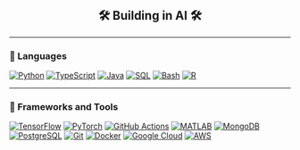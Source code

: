 <h2 align="center"> 🛠️ Building in AI 🛠️ </h2>

---

### 🚀 Languages

<p align="left">
   <a href="https://github.com/search?q=user%3Aben-fleming+language%3Apython"><img alt="Python" src="https://img.shields.io/badge/Python-14354C.svg?logo=python&logoColor=white"></a>
   <a href="https://github.com/search?q=user%3Aben-fleming+language%3Atypescript"><img alt="TypeScript" src="https://img.shields.io/badge/TypeScript-14354C.svg?logo=TypeScript&logoColor=white"></a>
   <a href="#"><img alt="Java" src="https://img.shields.io/badge/Java-FFA500.svg?logo=Java&logoColor=white"></a>
   <a href="https://github.com/search?q=user%3Aben-fleming+language%3Asql"><img alt="SQL" src="https://custom-icon-badges.herokuapp.com/badge/SQL-025E8C.svg?logo=database&logoColor=white"></a>
   <a href="https://github.com/search?q=user%3Aben-fleming+language%3Abash"><img alt="Bash" src="https://img.shields.io/badge/Bash-121011.svg?logo=gnu-bash&logoColor=white"></a>
   <a href="https://github.com/search?q=user%3Aben-fleming+language%3Ar"><img alt="R" src="https://img.shields.io/badge/R-276DC3.svg?logo=r&logoColor=white"></a>
</p>

---

### 🧰 Frameworks and Tools

<p align="left">
   <a href="#"><img alt="TensorFlow" src="https://img.shields.io/badge/TensorFlow-D00000.svg?logo=TensorFlow&logoColor=white"></a>
   <a href="#"><img alt="PyTorch" src="https://img.shields.io/badge/PyTorch-D00000.svg?logo=PyTorch&logoColor=white"></a>
   <a href="#"><img alt="GitHub Actions" src="https://img.shields.io/badge/GitHub%20Actions-2671E5.svg?logo=github%20actions&logoColor=white"></a>
   <a href="#"><img alt="MATLAB" src="https://img.shields.io/badge/MATLAB-FF0000.svg?logo=MATLAB&logoColor=white"></a>                
   <a href="#"><img alt="MongoDB" src="https://img.shields.io/badge/MongoDB-4ea94b.svg?logo=mongodb&logoColor=white"></a>
   <a href="#"><img alt="PostgreSQL" src="https://img.shields.io/badge/PostgreSQL-316192.svg?logo=postgresql&logoColor=white"></a>
   <a href="#"><img alt="Git" src="https://img.shields.io/badge/Git-F05033.svg?logo=git&logoColor=white"></a>
   <a href="#"><img alt="Docker" src="https://img.shields.io/badge/Docker-2496ED.svg?logo=docker&logoColor=white"></a>
   <a href="#"><img alt="Google Cloud" src="https://img.shields.io/badge/Google%20Cloud-4285F4.svg?logo=google-cloud&logoColor=white"></a>
   <a href="#"><img alt="AWS" src="https://img.shields.io/badge/AWS-232F3E.svg?logo=amazon-aws&logoColor=white"></a>
</p>

